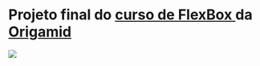 # Projeto final do <a href="https://www.origamid.com/curso/css-flexbox/"> curso de FlexBox </a> da <a href="https://www.origamid.com/"> Origamid </a>

<img src="https://quadroecia.com/imagens/prints.png">
